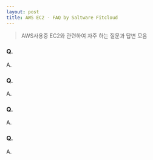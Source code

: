 ```yaml
---
layout: post
title: AWS EC2 - FAQ by Saltware Fitcloud
---
```


>AWS사용중 EC2와 관련하여 자주 하는 질문과 답변 모음

### Q.
A.

### Q.
A.

### Q.
A.

### Q.
A.
